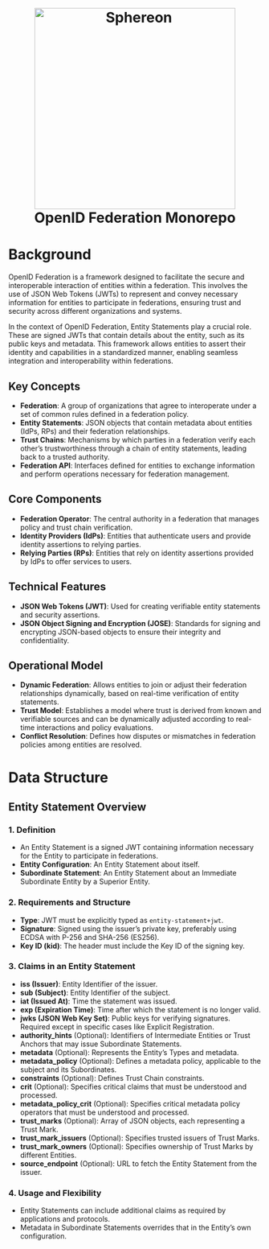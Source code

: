 <h1 align="center">
  <br>
  <a href="https://www.sphereon.com"><img src="https://sphereon.com/content/themes/sphereon/assets/img/logo.svg" alt="Sphereon" width="400"></a>
  <br>OpenID Federation Monorepo
  <br>
</h1>

# Background

OpenID Federation is a framework designed to facilitate the secure and interoperable interaction of entities within a federation. This involves the use of JSON Web Tokens (JWTs) to represent and convey necessary information for entities to participate in federations, ensuring trust and security across different organizations and systems.

In the context of OpenID Federation, Entity Statements play a crucial role. These are signed JWTs that contain details about the entity, such as its public keys and metadata. This framework allows entities to assert their identity and capabilities in a standardized manner, enabling seamless integration and interoperability within federations.

## Key Concepts

- **Federation**: A group of organizations that agree to interoperate under a set of common rules defined in a federation policy.
- **Entity Statements**: JSON objects that contain metadata about entities (IdPs, RPs) and their federation relationships.
- **Trust Chains**: Mechanisms by which parties in a federation verify each other’s trustworthiness through a chain of entity statements, leading back to a trusted authority.
- **Federation API**: Interfaces defined for entities to exchange information and perform operations necessary for federation management.

## Core Components

- **Federation Operator**: The central authority in a federation that manages policy and trust chain verification.
- **Identity Providers (IdPs)**: Entities that authenticate users and provide identity assertions to relying parties.
- **Relying Parties (RPs)**: Entities that rely on identity assertions provided by IdPs to offer services to users.

## Technical Features

- **JSON Web Tokens (JWT)**: Used for creating verifiable entity statements and security assertions.
- **JSON Object Signing and Encryption (JOSE)**: Standards for signing and encrypting JSON-based objects to ensure their integrity and confidentiality.

## Operational Model

- **Dynamic Federation**: Allows entities to join or adjust their federation relationships dynamically, based on real-time verification of entity statements.
- **Trust Model**: Establishes a model where trust is derived from known and verifiable sources and can be dynamically adjusted according to real-time interactions and policy evaluations.
- **Conflict Resolution**: Defines how disputes or mismatches in federation policies among entities are resolved.

# Data Structure

## Entity Statement Overview

### 1. Definition
- An Entity Statement is a signed JWT containing information necessary for the Entity to participate in federations.
- **Entity Configuration**: An Entity Statement about itself.
- **Subordinate Statement**: An Entity Statement about an Immediate Subordinate Entity by a Superior Entity.

### 2. Requirements and Structure
- **Type**: JWT must be explicitly typed as `entity-statement+jwt`.
- **Signature**: Signed using the issuer’s private key, preferably using ECDSA with P-256 and SHA-256 (ES256).
- **Key ID (kid)**: The header must include the Key ID of the signing key.

### 3. Claims in an Entity Statement
- **iss (Issuer)**: Entity Identifier of the issuer.
- **sub (Subject)**: Entity Identifier of the subject.
- **iat (Issued At)**: Time the statement was issued.
- **exp (Expiration Time)**: Time after which the statement is no longer valid.
- **jwks (JSON Web Key Set)**: Public keys for verifying signatures. Required except in specific cases like Explicit Registration.
- **authority_hints** (Optional): Identifiers of Intermediate Entities or Trust Anchors that may issue Subordinate Statements.
- **metadata** (Optional): Represents the Entity’s Types and metadata.
- **metadata_policy** (Optional): Defines a metadata policy, applicable to the subject and its Subordinates.
- **constraints** (Optional): Defines Trust Chain constraints.
- **crit** (Optional): Specifies critical claims that must be understood and processed.
- **metadata_policy_crit** (Optional): Specifies critical metadata policy operators that must be understood and processed.
- **trust_marks** (Optional): Array of JSON objects, each representing a Trust Mark.
- **trust_mark_issuers** (Optional): Specifies trusted issuers of Trust Marks.
- **trust_mark_owners** (Optional): Specifies ownership of Trust Marks by different Entities.
- **source_endpoint** (Optional): URL to fetch the Entity Statement from the issuer.

### 4. Usage and Flexibility
- Entity Statements can include additional claims as required by applications and protocols.
- Metadata in Subordinate Statements overrides that in the Entity’s own configuration.
